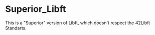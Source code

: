 # Superior_Libft
This is a "Superior" version of Libft, which doesn't respect the 42Libft Standarts.

